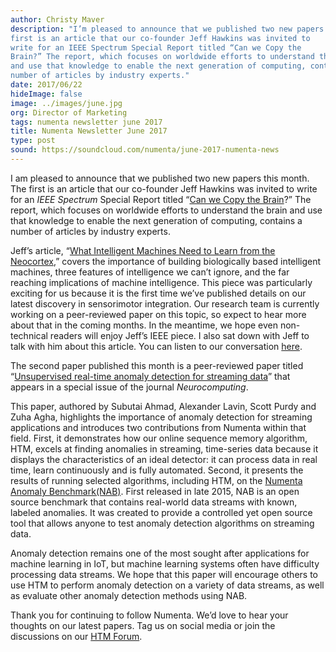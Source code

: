 ```yaml
---
author: Christy Maver
description: "I’m pleased to announce that we published two new papers this month. The
first is an article that our co-founder Jeff Hawkins was invited to
write for an IEEE Spectrum Special Report titled “Can we Copy the
Brain?” The report, which focuses on worldwide efforts to understand the brain
and use that knowledge to enable the next generation of computing, contains a
number of articles by industry experts."
date: 2017/06/22
hideImage: false
image: ../images/june.jpg
org: Director of Marketing
tags: numenta newsletter june 2017
title: Numenta Newsletter June 2017
type: post
sound: https://soundcloud.com/numenta/june-2017-numenta-news
---
```


I am pleased to announce that we published two new papers this month. The
first is an article that our co-founder Jeff Hawkins was invited to write for an
*IEEE Spectrum* Special Report titled “[Can we Copy the Brain](http://spectrum.ieee.org/static/special-report-can-we-copy-the-brain)?”
The report, which focuses on worldwide efforts to understand the brain
and use that knowledge to enable the next generation of computing,
contains a number of articles by industry experts.

Jeff’s article, “[What Intelligent Machines Need to Learn from the Neocortex](http://spectrum.ieee.org/computing/software/what-intelligent-machines-need-to-learn-from-the-neocortex),”
covers the importance of building biologically based intelligent
machines, three features of intelligence we can’t ignore, and the far
reaching implications of machine intelligence. This piece was
particularly exciting for us because it is the first time we’ve
published details on our latest discovery in sensorimotor integration.
Our research team is currently working on a peer-reviewed paper on
this topic, so expect to hear more about that in the coming months. In
the meantime, we hope even non-technical readers will enjoy Jeff’s IEEE
piece. I also sat down with Jeff to talk with him about this article.
You can listen to our conversation [here](https://soundcloud.com/numenta/interview-with-jeff-hawkins-ieee).

The second paper published this month is a peer-reviewed paper titled
“[Unsupervised real-time anomaly detection for streaming data](http://www.sciencedirect.com/science/article/pii/S0925231217309864)”
that appears in a special issue of the journal *Neurocomputing*.

This paper, authored by Subutai Ahmad, Alexander Lavin, Scott Purdy and
Zuha Agha, highlights the importance of anomaly detection for streaming
applications and introduces two contributions from Numenta within that
field. First, it demonstrates how our online sequence memory algorithm,
HTM, excels at finding anomalies in streaming, time-series data because
it displays the characteristics of an ideal detector: it can process
data in real time, learn continuously and is fully automated. Second, it
presents the results of running selected algorithms, including HTM, on
the [Numenta Anomaly Benchmark(NAB)](/machine-intelligence-technology/numenta-anomaly-benchmark/).
First released in late 2015, NAB is an open source benchmark that contains
real-world data streams with known, labeled anomalies. It was created to
provide a controlled yet open source tool that allows anyone to test anomaly
detection algorithms on streaming data.

Anomaly detection remains one of the most sought after applications for
machine learning in IoT, but machine learning systems often have
difficulty processing data streams. We hope that this paper will
encourage others to use HTM to perform anomaly detection on a variety of
data streams, as well as evaluate other anomaly detection methods using
NAB.

Thank you for continuing to follow Numenta. We’d love to hear your
thoughts on our latest papers. Tag us on social media or join the
discussions on our [HTM Forum](https://discourse.numenta.org/).
